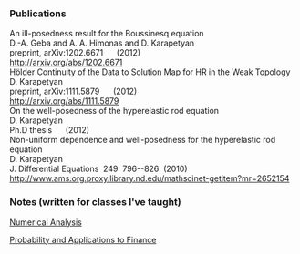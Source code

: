 ### Publications

<body class="Pub">
	<span class="Title">An ill-posedness result for the Boussinesq equation</span><br />
	<span class="Author">D.-A. Geba and A. A. Himonas and D. Karapetyan</span><br />
	<span class="Journal">preprint, arXiv:1202.6671</span>&nbsp;
	<span class="Volume"></span>&nbsp;
	<span class="Pages"></span>&nbsp;
	(<span class="Date">2012</span>)<br />
	<span class="URL"><a href="http://arxiv.org/abs/1202.6671">http://arxiv.org/abs/1202.6671</a></span><br />
</body>


<body class="Pub">
	<span class="Title">Hölder Continuity of the Data to Solution Map for HR in the Weak Topology</span><br />
	<span class="Author">D. Karapetyan</span><br />
	<span class="Journal">preprint, arXiv:1111.5879</span>&nbsp;
	<span class="Volume"></span>&nbsp;
	<span class="Pages"></span>&nbsp;
	(<span class="Date">2012</span>)<br />
	<span class="URL"><a href="http://arxiv.org/abs/1111.5879">http://arxiv.org/abs/1111.5879</a></span><br />
</body>

<body class="Pub">
	<span class="Title">On the well-posedness of the hyperelastic rod equation</span><br />
	<span class="Author">D. Karapetyan</span><br />
	<span class="Journal">Ph.D thesis</span>&nbsp;
	<span class="Volume"></span>&nbsp;
	<span class="Pages"></span>&nbsp;
	(<span class="Date">2012</span>)<br />
</body>


<body>
	<span class="Title">Non-uniform dependence and well-posedness for the hyperelastic rod equation</span><br />
	<span class="Author">D. Karapetyan</span><br />
	<span class="Journal">J. Differential Equations</span>&nbsp;
	<span class="Volume">249</span>&nbsp;
	<span class="Pages">796--826</span>&nbsp;
	(<span class="Date">2010</span>)<br />
	<span class="URL"><a href="http://www.ams.org.proxy.library.nd.edu/mathscinet-getitem?mr=2652154">http://www.ams.org.proxy.library.nd.edu/mathscinet-getitem?mr=2652154</a></span><br />
</body>


### Notes (written for classes I've taught)

[Numerical Analysis](/pdfs/numerical_analysis.pdf)

[Probability and Applications to Finance](/pdfs/probability.pdf)
